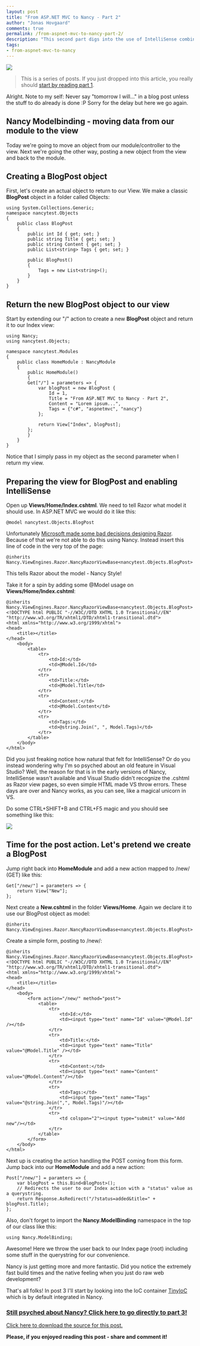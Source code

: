 ```yaml
--- 
layout: post
title: "From ASP.NET MVC to Nancy - Part 2"
author: "Jonas Hovgaard"
comments: true
permalink: /from-aspnet-mvc-to-nancy-part-2/
description: "This second part digs into the use of IntelliSense combined with Nancy by doing simple modelbinding on GET/POST actions."
tags:
- from-aspnet-mvc-to-nancy
---
```

<a href="/postfiles/nancylogo-transparent.png" target="_blank"><img src="/postfiles/nancylogo-transparent.png" class="intextimage" /></a>

> This is a series of posts. If you just dropped into this article, you really should [start by reading part 1][1].

Alright. Note to my self: Never say "tomorrow I will..." in a blog post unless the stuff to do already is done :P Sorry for the delay but here we go again.

<div class="clear"></div>

## Nancy Modelbinding - moving data from our module to the view

Today we're going to move an object from our module/controller to the view. Next we're going the other way, posting a new object from the view and back to the module.

## Creating a **BlogPost** object

First, let's create an actual object to return to our View. We make a classic **BlogPost** object in a folder called Objects:

    using System.Collections.Generic;
    namespace nancytest.Objects
    {
        public class BlogPost
        {
            public int Id { get; set; }
            public string Title { get; set; }
            public string Content { get; set; }
            public List<string> Tags { get; set; }
    
            public BlogPost()
            {
                Tags = new List<string>();
            }
        }
    }
    

## Return the new **BlogPost** object to our view

Start by extending our "/" action to create a new **BlogPost** object and return it to our Index view:

    using Nancy;
    using nancytest.Objects;
    
    namespace nancytest.Modules
    {
        public class HomeModule : NancyModule
        {
            public HomeModule()
            {
            Get["/"] = parameters => {
                var blogPost = new BlogPost {
                    Id = 1,
                    Title = "From ASP.NET MVC to Nancy - Part 2",
                    Content = "Lorem ipsum...",
                    Tags = {"c#", "aspnetmvc", "nancy"}
                };
    
                return View["Index", blogPost];
            };
            }
        }
    }
    

Notice that I simply pass in my object as the second parameter when I return my view.

## Preparing the view for **BlogPost** and enabling IntelliSense

Open up **Views/Home/Index.cshtml**. We need to tell Razor what model it should use. In ASP.NET MVC we would do it like this:

    @model nancytest.Objects.BlogPost
    

Unfortunately [Microsoft made some bad decisions designing Razor][2]. Because of that we're not able to do this using Nancy. Instead insert this line of code in the very top of the page:

    @inherits Nancy.ViewEngines.Razor.NancyRazorViewBase<nancytest.Objects.BlogPost>
    

This tells Razor about the model - Nancy Style!

Take it for a spin by adding some @Model usage on **Views/Home/Index.cshtml**:

    @inherits Nancy.ViewEngines.Razor.NancyRazorViewBase<nancytest.Objects.BlogPost>
    <!DOCTYPE html PUBLIC "-//W3C//DTD XHTML 1.0 Transitional//EN" "http://www.w3.org/TR/xhtml1/DTD/xhtml1-transitional.dtd">
    <html xmlns="http://www.w3.org/1999/xhtml">
    <head>
        <title></title>
    </head>
        <body>
            <table>
                <tr>
                    <td>Id:</td>
                    <td>@Model.Id</td>
                </tr>
                <tr>
                    <td>Title:</td>
                    <td>@Model.Title</td>
                </tr>
                <tr>
                    <td>Content:</td>
                    <td>@Model.Content</td>
                </tr>
                <tr>
                    <td>Tags:</td>
                    <td>@string.Join(", ", Model.Tags)</td>
                </tr>
            </table>
        </body>
    </html>
    

Did you just freaking notice how natural that felt for IntelliSense? Or do you instead wondering why I'm so psyched about an old feature in Visual Studio? Well, the reason for that is in the early versions of Nancy, IntelliSense wasn't available and Visual Studio didn't recognize the .cshtml as Razor view pages, so even simple HTML made VS throw errors. These days are over and Nancy works, as you can see, like a magical unicorn in VS.

Do some CTRL+SHIFT+B and CTRL+F5 magic and you should see something like this:

<a href="/postfiles/part2-view.png" target="_blank"><img src="/postfiles/part2-view.png" class="maxwidth" /></a>

## Time for the post action. Let's pretend we create a **BlogPost**

Jump right back into **HomeModule** and add a new action mapped to /new/ (GET) like this:

    Get["/new/"] = parameters => {
        return View["New"];
    };
    

Next create a **New.cshtml** in the folder **Views/Home**. Again we declare it to use our BlogPost object as model:

    @inherits Nancy.ViewEngines.Razor.NancyRazorViewBase<nancytest.Objects.BlogPost>
    

Create a simple form, posting to /new/:

    @inherits Nancy.ViewEngines.Razor.NancyRazorViewBase<nancytest.Objects.BlogPost>
    <!DOCTYPE html PUBLIC "-//W3C//DTD XHTML 1.0 Transitional//EN" "http://www.w3.org/TR/xhtml1/DTD/xhtml1-transitional.dtd">
    <html xmlns="http://www.w3.org/1999/xhtml">
    <head>
        <title></title>
    </head>
        <body>
            <form action="/new/" method="post">
                <table>
                    <tr>
                        <td>Id:</td>
                        <td><input type="text" name="Id" value="@Model.Id" /></td>
                    </tr>
                    <tr>
                        <td>Title:</td>
                        <td><input type="text" name="Title" value="@Model.Title" /></td>
                    </tr>
                    <tr>
                        <td>Content:</td>
                        <td><input type="text" name="Content" value="@Model.Content"/></td>
                    </tr>
                    <tr>
                        <td>Tags:</td>
                        <td><input type="text" name="Tags" value="@string.Join(",", Model.Tags)"/></td>
                    </tr>
                    <tr>
                        <td colspan="2"><input type="submit" value="Add new"/></td>
                    </tr>
                </table>
            </form>
        </body>
    </html>
    

Next up is creating the action handling the POST coming from this form. Jump back into our **HomeModule** and add a new action:

    Post["/new/"] = paramters => {
        var blogPost = this.Bind<BlogPost>();
        // Redirects the user to our Index action with a "status" value as a querystring.
        return Response.AsRedirect("/?status=added&title=" + blogPost.Title);
    };
    

Also, don't forget to import the **Nancy.ModelBinding** namespace in the top of our class like this:

    using Nancy.ModelBinding;
    

Awesome! Here we throw the user back to our Index page (root) including some stuff in the querystring for our convenience.

Nancy is just getting more and more fantastic. Did you notice the extremely fast build times and the native feeling when you just do raw web development?

That's all folks! In post 3 I'll start by looking into the IoC container [TinyIoC][3] which is by default integrated in Nancy.

### [Still psyched about Nancy? Click here to go directly to part 3! ][4]

[Click here to download the source for this post.][5]

**Please, if you enjoyed reading this post - share and comment it!**

 [1]: http://jhovgaard.net/from-aspnet-mvc-to-nancy-part-1
 [2]: http://groups.google.com/group/nancy-web-framework/browse_thread/thread/ffe653b84d6be3f6
 [3]: https://github.com/grumpydev/TinyIoC
 [4]: http://jhovgaard.net/from-aspnet-mvc-to-nancy-part-3
 [5]: /postfiles/nancytest-part2.zip